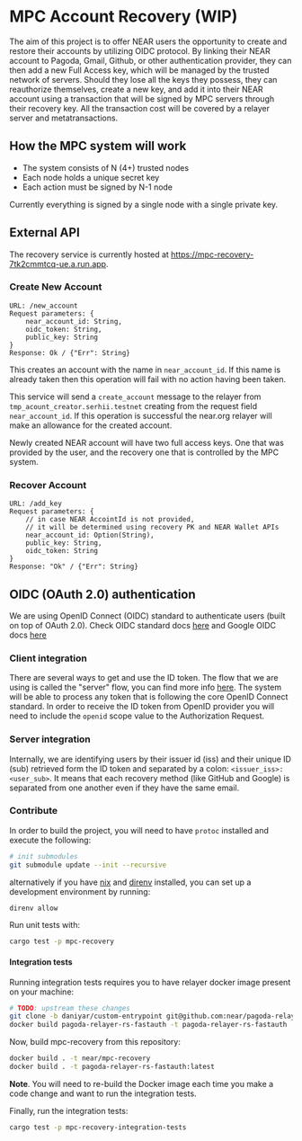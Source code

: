 # MPC Account Recovery (WIP)
The aim of this project is to offer NEAR users the opportunity to create and restore their accounts by utilizing OIDC protocol. By linking their NEAR account to Pagoda, Gmail, Github, or other authentication provider, they can then add a new Full Access key, which will be managed by the trusted network of servers. Should they lose all the keys they possess, they can reauthorize themselves, create a new key, and add it into their NEAR account using a transaction that will be signed by MPC servers through their recovery key. All the transaction cost will be covered by a relayer server and metatransactions.

## How the MPC system will work
- The system consists of N (4+) trusted nodes
- Each node holds a unique secret key
- Each action must be signed by N-1 node

Currently everything is signed by a single node with a single private key.

## External API

The recovery service is currently hosted at <https://mpc-recovery-7tk2cmmtcq-ue.a.run.app>.

### Create New Account

    URL: /new_account
    Request parameters: {
        near_account_id: String,
        oidc_token: String,
        public_key: String
    }
    Response: Ok / {"Err": String}

This creates an account with the name in `near_account_id`. If this name is already taken then this operation will fail with no action having been taken.

This service will send a `create_account` message to the relayer from `tmp_acount_creator.serhii.testnet` creating from the request field `near_account_id`. If this operation is successful the near.org relayer will make an allowance for the created account.

Newly created NEAR account will have two full access keys. One that was provided by the user, and the recovery one that is controlled by the MPC system.


### Recover Account

    URL: /add_key
    Request parameters: {
        // in case NEAR AccointId is not provided,
        // it will be determined using recovery PK and NEAR Wallet APIs
        near_account_id: Option(String),
        public_key: String,
        oidc_token: String
    }
    Response: "Ok" / {"Err": String}

## OIDC (OAuth 2.0) authentication

We are using OpenID Connect (OIDC) standard to authenticate users (built on top of OAuth 2.0).
Check OIDC standard docs [here](https://openid.net/specs/openid-connect-core-1_0.html#IDToken) and Google OIDC docs [here](https://developers.google.com/identity/protocols/oauth2/openid-connect)

### Client integration

There are several ways to get and use the ID token. The flow that we are using is called the "server" flow, you can find more info [here](https://developers.google.com/identity/openid-connect/openid-connect#authenticatingtheuser). The system will be able to process any token that is following the core OpenID Connect standard. In order to receive the ID token from OpenID provider you will need to include the `openid` scope value to the Authorization Request.

### Server integration

Internally, we are identifying users by their issuer id (iss) and their unique ID (sub) retrieved form the ID token and separated by a colon: `<issuer_iss>:<user_sub>`. It means that each recovery method (like GitHub and Google) is separated from one another even if they have the same email.

### Contribute

In order to build the project, you will need to have `protoc` installed and execute the following:

```BASH
# init submodules
git submodule update --init --recursive
```

alternatively if you have [nix](https://nixos.org/) and [direnv](https://direnv.net/) installed, you can set up a development environment by running:

```BASH
direnv allow
```

Run unit tests with:
```BASH
cargo test -p mpc-recovery
```

#### Integration tests

Running integration tests requires you to have relayer docker image present on your machine:

```BASH
# TODO: upstream these changes
git clone -b daniyar/custom-entrypoint git@github.com:near/pagoda-relayer-rs-fastauth.git
docker build pagoda-relayer-rs-fastauth -t pagoda-relayer-rs-fastauth
```

Now, build mpc-recovery from this repository:

```BASH
docker build . -t near/mpc-recovery
docker build . -t pagoda-relayer-rs-fastauth:latest
```

**Note**. You will need to re-build the Docker image each time you make a code change and want to run the integration tests.

Finally, run the integration tests:

```BASH
cargo test -p mpc-recovery-integration-tests
```
